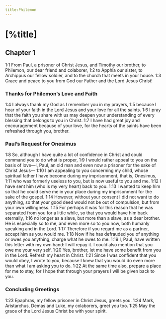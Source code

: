 ```yaml
---
title:Philemon
---
```

# [%title]

## Chapter 1

<a>1:1</a> From Paul, a prisoner of Christ Jesus, and Timothy our brother, to Philemon, our dear friend and colaborer, <a>1:2</a> to Apphia our sister, to Archippus our fellow soldier, and to the church that meets in your house. <a>1:3</a> Grace and peace to you from God our Father and the Lord Jesus Christ!

### Thanks for Philemon’s Love and Faith

<a>1:4</a> I always thank my God as I remember you in my prayers, <a>1:5</a> because I hear of your faith in the Lord Jesus and your love for all the saints. <a>1:6</a> I pray that the faith you share with us may deepen your understanding of every blessing that belongs to you in Christ. <a>1:7</a> I have had great joy and encouragement because of your love, for the hearts of the saints have been refreshed through you, brother.

### Paul’s Request for Onesimus

<a>1:8</a> So, although I have quite a lot of confidence in Christ and could command you to do what is proper, <a>1:9</a> I would rather appeal to you on the basis of love—I, Paul, an old man and even now a prisoner for the sake of Christ Jesus— <a>1:10</a> I am appealing to you concerning my child, whose spiritual father I have become during my imprisonment, that is, Onesimus, <a>1:11</a> who was formerly useless to you, but is now useful to you and me. <a>1:12</a> I have sent him (who is my very heart) back to you. <a>1:13</a> I wanted to keep him so that he could serve me in your place during my imprisonment for the sake of the gospel. <a>1:14</a> However, without your consent I did not want to do anything, so that your good deed would not be out of compulsion, but from your own willingness. <a>1:15</a> For perhaps it was for this reason that he was separated from you for a little while, so that you would have him back eternally, <a>1:16</a> no longer as a slave, but more than a slave, as a dear brother. He is especially so to me, and even more so to you now, both humanly speaking and in the Lord. <a>1:17</a> Therefore if you regard me as a partner, accept him as you would me. <a>1:18</a> Now if he has defrauded you of anything or owes you anything, charge what he owes to me. <a>1:19</a> I, Paul, have written this letter with my own hand: I will repay it. I could also mention that you owe me your very self. <a>1:20</a> Yes, brother, let me have some benefit from you in the Lord. Refresh my heart in Christ. <a>1:21</a> Since I was confident that you would obey, I wrote to you, because I knew that you would do even more than what I am asking you to do. <a>1:22</a> At the same time also, prepare a place for me to stay, for I hope that through your prayers I will be given back to you.

### Concluding Greetings

<a>1:23</a> Epaphras, my fellow prisoner in Christ Jesus, greets you. <a>1:24</a> Mark, Aristarchus, Demas and Luke, my colaborers, greet you too. <a>1:25</a> May the grace of the Lord Jesus Christ be with your spirit.